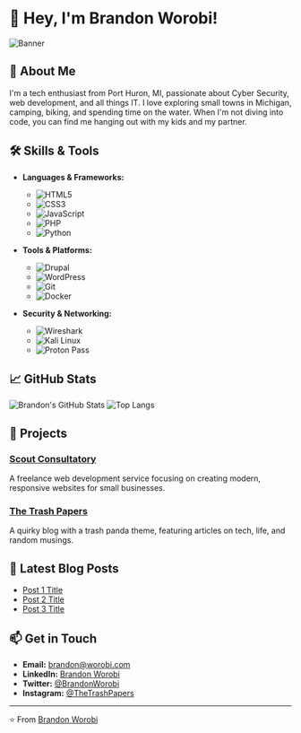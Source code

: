 # 👋 Hey, I'm Brandon Worobi!

![Banner](https://user-images.githubusercontent.com/your-image-link.png)

## 🚀 About Me

I'm a tech enthusiast from Port Huron, MI, passionate about Cyber Security, web development, and all things IT. 
I love exploring small towns in Michigan, camping, biking, and spending time on the water. 
When I'm not diving into code, you can find me hanging out with my kids and my partner.

## 🛠 Skills & Tools

- **Languages & Frameworks:** 
  - ![HTML5](https://img.shields.io/badge/-HTML5-E34F26?style=flat-square&logo=html5&logoColor=white)
  - ![CSS3](https://img.shields.io/badge/-CSS3-1572B6?style=flat-square&logo=css3&logoColor=white)
  - ![JavaScript](https://img.shields.io/badge/-JavaScript-F7DF1E?style=flat-square&logo=javascript&logoColor=black)
  - ![PHP](https://img.shields.io/badge/-PHP-777BB4?style=flat-square&logo=php&logoColor=white)
  - ![Python](https://img.shields.io/badge/-Python-3776AB?style=flat-square&logo=python&logoColor=white)

- **Tools & Platforms:**
  - ![Drupal](https://img.shields.io/badge/-Drupal-0678BE?style=flat-square&logo=drupal&logoColor=white)
  - ![WordPress](https://img.shields.io/badge/-WordPress-21759B?style=flat-square&logo=wordpress&logoColor=white)
  - ![Git](https://img.shields.io/badge/-Git-F05032?style=flat-square&logo=git&logoColor=white)
  - ![Docker](https://img.shields.io/badge/-Docker-2496ED?style=flat-square&logo=docker&logoColor=white)

- **Security & Networking:**
  - ![Wireshark](https://img.shields.io/badge/-Wireshark-1679A7?style=flat-square&logo=wireshark&logoColor=white)
  - ![Kali Linux](https://img.shields.io/badge/-Kali%20Linux-557C94?style=flat-square&logo=kalilinux&logoColor=white)
  - ![Proton Pass](https://img.shields.io/badge/-Proton%20Pass-8B89CC?style=flat-square&logo=proton&logoColor=white)

## 📈 GitHub Stats

![Brandon's GitHub Stats](https://github-readme-stats.vercel.app/api?username=worobi&show_icons=true&theme=radical)
![Top Langs](https://github-readme-stats.vercel.app/api/top-langs/?username=worobi&layout=compact&theme=radical)

## 🌟 Projects

### [Scout Consultatory](https://github.com/worobi/scout-consultatory)
A freelance web development service focusing on creating modern, responsive websites for small businesses.

### [The Trash Papers](https://github.com/worobi/the-trash-papers)
A quirky blog with a trash panda theme, featuring articles on tech, life, and random musings.

## 📝 Latest Blog Posts

- [Post 1 Title](https://yourblog.com/post-1)
- [Post 2 Title](https://yourblog.com/post-2)
- [Post 3 Title](https://yourblog.com/post-3)

## 📫 Get in Touch

- **Email:** [brandon@worobi.com](mailto:brandon@worobi.com)
- **LinkedIn:** [Brandon Worobi](https://www.linkedin.com/in/worobi/)
- **Twitter:** [@BrandonWorobi](https://twitter.com/@worobi)
- **Instagram:** [@TheTrashPapers](https://instagram.com/yourhandle)

---

⭐️ From [Brandon Worobi](https://github.com/yourusername)
